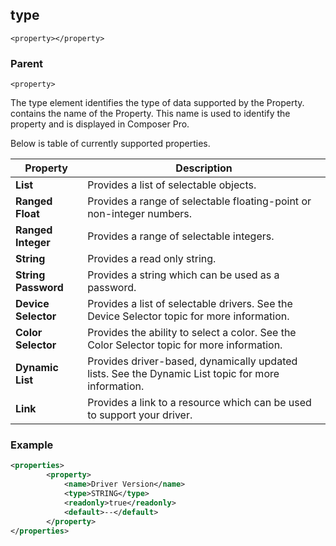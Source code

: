 ## type

`<property></property>`


### Parent

`<property>`


The type element identifies the type of data supported by the Property. contains the name of the Property. This name is used to identify the property and is displayed  in Composer Pro.

Below is table of currently supported properties. 

| Property            | Description                                                                                        |
| ------------------- | -------------------------------------------------------------------------------------------------- |
| **List**            | Provides a list of selectable objects.                                                             |
| **Ranged Float**    | Provides a range of selectable floating-point or non-integer numbers.                              |
| **Ranged Integer**  | Provides a range of selectable integers.                                                           |
| **String**          | Provides a read only string.                                                                       |
| **String Password** | Provides a string which can be used as a password.                                                 |
| **Device Selector** | Provides a list of selectable drivers. See the Device Selector topic for more information.         |
| **Color Selector**  | Provides the ability to select a color. See the Color Selector topic for more information.         |
| **Dynamic List**    | Provides driver-based, dynamically updated lists. See the Dynamic List topic for more information. |
| **Link**            | Provides a link to a resource which can be used to support your driver.                            |

### Example

```xml
<properties>
		<property>
			<name>Driver Version</name>
			<type>STRING</type>
			<readonly>true</readonly>
			<default>--</default>
		</property>
</properties>
```



